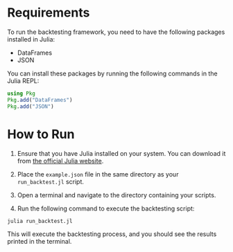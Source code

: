 # Requirements

To run the backtesting framework, you need to have the following packages installed in Julia:

- DataFrames
- JSON

You can install these packages by running the following commands in the Julia REPL:

```julia
using Pkg
Pkg.add("DataFrames")
Pkg.add("JSON")
```

# How to Run

1. Ensure that you have Julia installed on your system. You can download it from [the official Julia website](https://julialang.org/downloads/).

2. Place the `example.json` file in the same directory as your `run_backtest.jl` script.

3. Open a terminal and navigate to the directory containing your scripts.

4. Run the following command to execute the backtesting script:

```bash
julia run_backtest.jl
```

This will execute the backtesting process, and you should see the results printed in the terminal.
